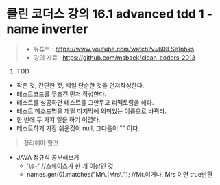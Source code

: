 클린 코더스 강의 16.1 advanced tdd 1 - name inverter
=============================

> * 유튜브 : https://www.youtube.com/watch?v=60lLSe1phks
> * 강의 자료 : https://github.com/msbaek/clean-coders-2013

1. TDD  
  * 작은 것, 간단한 것, 제일 단순한 것을 먼저작성한다.
  * 테스트코드를 무조건 먼저 작성한다.
  * 테스트를 성공하면 테스트를 그만두고 리펙토링을 해라.
  * 테스트 메소드명을 제일 마지막에 의미있는 이름으로 바꿔라.
  * 한 번에 두 가지 일을 하기 어렵다.
  * 테스트하기 가장 쉬운것이 null, 그다음이 "" 이다.

>정리해야 할것
  * JAVA 정규식 공부해보기
    - '\\s+' //스페이스가 한 개 이상인 것
    - names.get(0).matches("Mr\\.|Mrs\\."); //Mr.이거나, Mrs 이면 true반환
